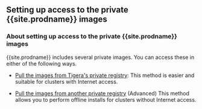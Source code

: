 ## Setting up access to the private {{site.prodname}} images

### About setting up access to the private {{site.prodname}} images

{{site.prodname}} includes several private images. You can access these
in either of the following ways.

- [Pull the images from Tigera's private registry](#pulling-the-images-from-tigeras-private-registry):
  This method is easier and suitable for clusters with Internet access.

- [Pull the images from another private registry](#pulling-the-images-from-another-private-registry) 
  (Advanced) This method allows you to perform offline installs for clusters
  without Internet access.